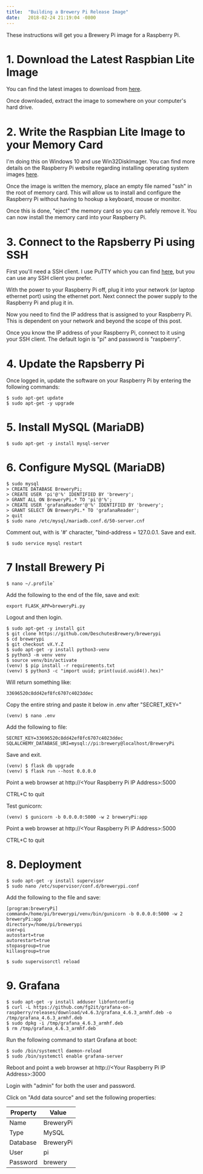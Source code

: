 ```yaml
---
title:  "Building a Brewery Pi Release Image"
date:   2018-02-24 21:19:04 -0800
---
```

These instructions will get you a Brewery Pi image for a Raspberry Pi.

# 1. Download the Latest Raspbian Lite Image

You can find the latest images to download from [here](https://www.raspberrypi.org/downloads/raspbian/).

Once downloaded, extract the image to somewhere on your computer's hard drive.

# 2. Write the Raspbian Lite Image to your Memory Card

I'm doing this on Windows 10 and use Win32DiskImager. You can find more details on the Raspberry Pi website regarding installing operating system images [here](https://www.raspberrypi.org/documentation/installation/installing-images/README.md).

Once the image is written the memory, place an empty file named "ssh" in the root of memory card. This will allow us to install and configure the Raspberry Pi without having to hookup a keyboard, mouse or monitor.

Once this is done, "eject" the memory card so you can safely remove it. You can now install the memory card into your Raspberry Pi.

# 3. Connect to the Rapsberry Pi using SSH

First you'll need a SSH client. I use PuTTY which you can find [here](http://www.putty.org/), but you can use any SSH client you prefer.

With the power to your Raspberry Pi off, plug it into your network (or laptop ethernet port) using the ethernet port. Next connect the power supply to the Raspberry Pi and plug it in.

Now you need to find the IP address that is assigned to your Raspberry Pi. This is dependent on your network and beyond the scope of this post.

Once you know the IP address of your Raspberry Pi, connect to it using your SSH client. The default login is "pi" and password is "raspberry".

# 4. Update the Rapsberry Pi

Once logged in, update the software on your Raspberry Pi by entering the following commands: 

```
$ sudo apt-get update
$ sudo apt-get -y upgrade
```

# 5. Install MySQL (MariaDB)

```
$ sudo apt-get -y install mysql-server
```

# 6. Configure MySQL (MariaDB)

```
$ sudo mysql
> CREATE DATABASE BreweryPi;
> CREATE USER 'pi'@'%' IDENTIFIED BY 'brewery';
> GRANT ALL ON BreweryPi.* TO 'pi'@'%';
> CREATE USER 'grafanaReader'@'%' IDENTIFIED BY 'brewery';
> GRANT SELECT ON BreweryPi.* TO 'grafanaReader';
> quit
$ sudo nano /etc/mysql/mariadb.conf.d/50-server.cnf
```

Comment out, with is '#' character, "bind-address = 127.0.0.1. Save and exit.

```
$ sudo service mysql restart
```

# 7 Install Brewery Pi

```
$ nano ~/.profile`
```

Add the following to the end of the file, save and exit:

```
export FLASK_APP=breweryPi.py
```

Logout and then login.

```
$ sudo apt-get -y install git
$ git clone https://github.com/DeschutesBrewery/brewerypi
$ cd brewerypi
$ git checkout vX.Y.Z
$ sudo apt-get -y install python3-venv
$ python3 -m venv venv
$ source venv/bin/activate
(venv) $ pip install -r requirements.txt
(venv) $ python3 -c "import uuid; print(uuid.uuid4().hex)"
```

Will return something like:

```
33696520c8dd42ef8fc6707c4023ddec
```

Copy the entire string and paste it below in .env after "SECRET_KEY="

```
(venv) $ nano .env
```

Add the following to file:

```
SECRET_KEY=33696520c8dd42ef8fc6707c4023ddec
SQLALCHEMY_DATABASE_URI=mysql://pi:brewery@localhost/BreweryPi
```

Save and exit.

```
(venv) $ flask db upgrade
(venv) $ flask run --host 0.0.0.0
```

Point a web browser at http://\<Your Raspberry Pi IP Address>:5000

CTRL+C to quit

Test gunicorn:

```
(venv) $ gunicorn -b 0.0.0.0:5000 -w 2 breweryPi:app
```

Point a web browser at http://\<Your Raspberry Pi IP Address>:5000

CTRL+C to quit

# 8. Deployment

```
$ sudo apt-get -y install supervisor
$ sudo nano /etc/supervisor/conf.d/brewerypi.conf
```

Add the following to the file and save:

```
[program:breweryPi]
command=/home/pi/brewerypi/venv/bin/gunicorn -b 0.0.0.0:5000 -w 2 breweryPi:app
directory=/home/pi/brewerypi
user=pi
autostart=true
autorestart=true
stopasgroup=true
killasgroup=true
```

```
$ sudo supervisorctl reload
```

# 9. Grafana

```
$ sudo apt-get -y install adduser libfontconfig
$ curl -L https://github.com/fg2it/grafana-on-raspberry/releases/download/v4.6.3/grafana_4.6.3_armhf.deb -o /tmp/grafana_4.6.3_armhf.deb
$ sudo dpkg -i /tmp/grafana_4.6.3_armhf.deb
$ rm /tmp/grafana_4.6.3_armhf.deb
```
Run the following command to start Grafana at boot:

```
$ sudo /bin/systemctl daemon-reload
$ sudo /bin/systemctl enable grafana-server
```

Reboot and point a web browser at http://\<Your Raspberry Pi IP Address>:3000

Login with "admin" for both the user and password.

Click on "Add data source" and set the following properties:

| Property | Value     |
| -------- | --------- |
| Name     | BreweryPi |
| Type     | MySQL     |
| Database | BreweryPi |
| User     | pi        |
| Password | brewery   |
